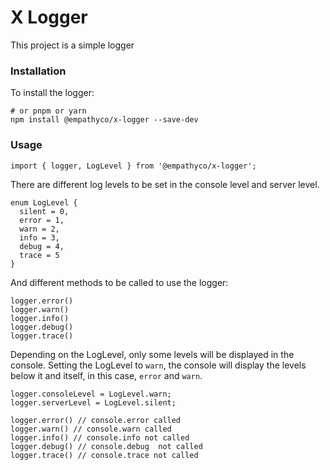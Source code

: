 # X Logger

This project is a simple logger

### Installation

To install the logger:

```
# or pnpm or yarn
npm install @empathyco/x-logger --save-dev
```

### Usage

```
import { logger, LogLevel } from '@empathyco/x-logger';
```

There are different log levels to be set in the console level and server level.

```
enum LogLevel {
  silent = 0,
  error = 1,
  warn = 2,
  info = 3,
  debug = 4,
  trace = 5
}
```

And different methods to be called to use the logger:

```
logger.error()
logger.warn()
logger.info()
logger.debug()
logger.trace()
```

Depending on the LogLevel, only some levels will be displayed in the console. Setting the LogLevel
to `warn`, the console will display the levels below it and itself, in this case, `error` and
`warn`.

```
logger.consoleLevel = LogLevel.warn;
logger.serverLevel = LogLevel.silent;

logger.error() // console.error called
logger.warn() // console.warn called
logger.info() // console.info not called
logger.debug() // console.debug  not called
logger.trace() // console.trace not called
```
